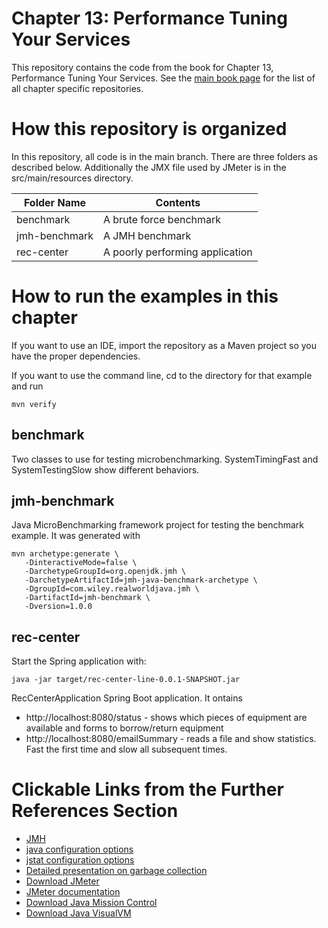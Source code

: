 # Chapter 13: Performance Tuning Your Services

This repository contains the code from the book for Chapter 13, Performance Tuning Your Services. See the [main book page](https://github.com/realworldjava) for the list of all chapter specific repositories.

# How this repository is organized

In this repository, all code is in the main branch. There are three folders as described below. Additionally the JMX file used by JMeter is in the src/main/resources directory.

| Folder Name  | Contents |
| ------------- | ------------- |
| benchmark  | A brute force benchmark |
| jmh-benchmark  | A JMH benchmark |
| rec-center | A poorly performing application |

# How to run the examples in this chapter

If you want to use an IDE, import the repository as a Maven project so you have the proper  dependencies.

If you want to use the command line, cd to the directory for that example and run 
```
mvn verify
```

## benchmark

Two classes to use for testing microbenchmarking. SystemTimingFast and SystemTestingSlow show different behaviors.

## jmh-benchmark

Java MicroBenchmarking framework project for testing the benchmark example. It was generated with

```
mvn archetype:generate \
   -DinteractiveMode=false \
   -DarchetypeGroupId=org.openjdk.jmh \
   -DarchetypeArtifactId=jmh-java-benchmark-archetype \
   -DgroupId=com.wiley.realworldjava.jmh \
   -DartifactId=jmh-benchmark \
   -Dversion=1.0.0

```

## rec-center

Start the Spring application with:
```
java -jar target/rec-center-line-0.0.1-SNAPSHOT.jar
```

RecCenterApplication Spring Boot application. It ontains 
* http://localhost:8080/status - shows which pieces of equipment are available and forms to borrow/return equipment
* http://localhost:8080/emailSummary - reads a file and show statistics. Fast the first time and slow all subsequent times.

# Clickable Links from the Further References Section

* [JMH](https://github.com/openjdk/jmh)
* [java configuration options](https://docs.oracle.com/en/java/javase/21/docs/specs/man/java.html)
* [jstat configuration options](https://docs.oracle.com/en/java/javase/21/docs/specs/man/jstat.html)
* [Detailed presentation on garbage collection](https://speakerdeck.com/cguntur/java-garbage-collection-a-journey-until-java-13-darkbg)
* [Download JMeter](https://jmeter.apache.org/download_jmeter.cgi)
* [JMeter documentation](https://jmeter.apache.org/usermanual/index.html)
* [Download Java Mission Control](https://www.oracle.com/java/technologies/jdk-mission-control.html)
* [Download Java VisualVM](https://visualvm.github.io/download.html)